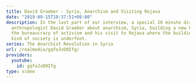 ```yaml
---
title: David Graeber - Syria, Anarchism and Visiting Rojava
date: "2019-09-15T10:37:51+08:00"
description: In the last part of our interview, a special 20 minute discussion with
  anthropologist David Graeber about anarchism, Syria, building a new kind of democracy,
  the bureaucracy of activism and his visit to Rojava where the building of a new
  kind of society is underfoot.
series: The Anarchist Revolution in Syria
url: /realmedia/gqfoJvD0Ifg/
providers:
  youtube:
    id: gqfoJvD0Ifg
type: video
---
```

